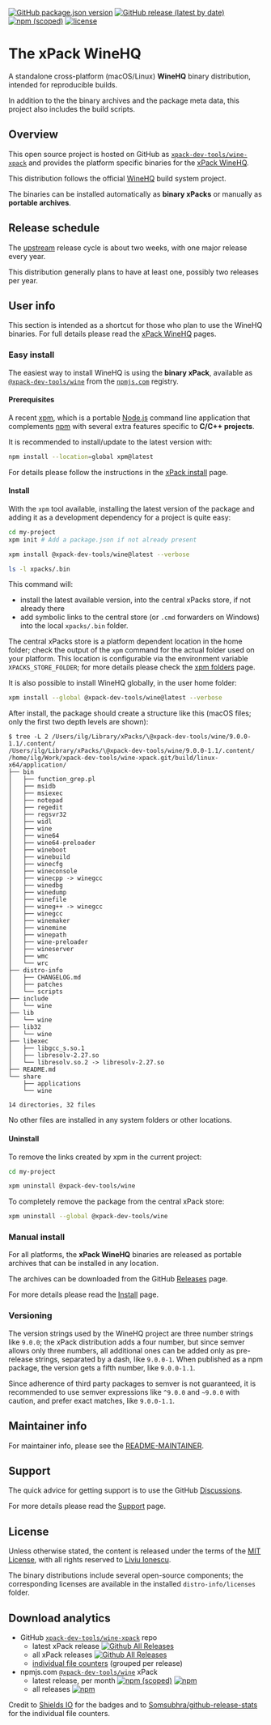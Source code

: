 
[![GitHub package.json version](https://img.shields.io/github/package-json/v/xpack-dev-tools/wine-xpack)](https://github.com/xpack-dev-tools/wine-xpack/blob/xpack/package.json)
[![GitHub release (latest by date)](https://img.shields.io/github/v/release/xpack-dev-tools/wine-xpack)](https://github.com/xpack-dev-tools/wine-xpack/releases/)
[![npm (scoped)](https://img.shields.io/npm/v/@xpack-dev-tools/wine.svg?color=blue)](https://www.npmjs.com/package/@xpack-dev-tools/wine/)
[![license](https://img.shields.io/github/license/xpack-dev-tools/wine-xpack)](https://github.com/xpack-dev-tools/wine-xpack/blob/xpack/LICENSE)

# The xPack WineHQ

A standalone cross-platform (macOS/Linux) **WineHQ**
binary distribution, intended for reproducible builds.

In addition to the the binary archives and the package meta data,
this project also includes the build scripts.

## Overview

This open source project is hosted on GitHub as
[`xpack-dev-tools/wine-xpack`](https://github.com/xpack-dev-tools/wine-xpack)
and provides the platform specific binaries for the
[xPack WineHQ](https://xpack.github.io/wine/).

This distribution follows the official [WineHQ](https://www.winehq.org)
build system project.

The binaries can be installed automatically as **binary xPacks** or manually as
**portable archives**.

## Release schedule

The [upstream](https://dl.winehq.org/wine/source/) release cycle is about
two weeks, with one major release every year.

This distribution generally plans to have at least one,
possibly two releases per year.

## User info

This section is intended as a shortcut for those who plan
to use the WineHQ binaries. For full details please read the
[xPack WineHQ](https://xpack.github.io/wine/) pages.

### Easy install

The easiest way to install WineHQ is using the **binary xPack**, available as
[`@xpack-dev-tools/wine`](https://www.npmjs.com/package/@xpack-dev-tools/wine)
from the [`npmjs.com`](https://www.npmjs.com) registry.

#### Prerequisites

A recent [xpm](https://xpack.github.io/xpm/),
which is a portable [Node.js](https://nodejs.org/) command line application
that complements [npm](https://docs.npmjs.com)
with several extra features specific to
**C/C++ projects**.

It is recommended to install/update to the latest version with:

```sh
npm install --location=global xpm@latest
```

For details please follow the instructions in the
[xPack install](https://xpack.github.io/install/) page.

#### Install

With the `xpm` tool available, installing
the latest version of the package and adding it as
a development dependency for a project is quite easy:

```sh
cd my-project
xpm init # Add a package.json if not already present

xpm install @xpack-dev-tools/wine@latest --verbose

ls -l xpacks/.bin
```

This command will:

- install the latest available version,
into the central xPacks store, if not already there
- add symbolic links to the central store
(or `.cmd` forwarders on Windows) into
the local `xpacks/.bin` folder.

The central xPacks store is a platform dependent
location in the home folder;
check the output of the `xpm` command for the actual
folder used on your platform.
This location is configurable via the environment variable
`XPACKS_STORE_FOLDER`; for more details please check the
[xpm folders](https://xpack.github.io/xpm/folders/) page.

It is also possible to install WineHQ globally, in the user home folder:

```sh
xpm install --global @xpack-dev-tools/wine@latest --verbose
```

After install, the package should create a structure like this (macOS files;
only the first two depth levels are shown):

```console
$ tree -L 2 /Users/ilg/Library/xPacks/\@xpack-dev-tools/wine/9.0.0-1.1/.content/
/Users/ilg/Library/xPacks/\@xpack-dev-tools/wine/9.0.0-1.1/.content/
/home/ilg/Work/xpack-dev-tools/wine-xpack.git/build/linux-x64/application/
├── bin
│   ├── function_grep.pl
│   ├── msidb
│   ├── msiexec
│   ├── notepad
│   ├── regedit
│   ├── regsvr32
│   ├── widl
│   ├── wine
│   ├── wine64
│   ├── wine64-preloader
│   ├── wineboot
│   ├── winebuild
│   ├── winecfg
│   ├── wineconsole
│   ├── winecpp -> winegcc
│   ├── winedbg
│   ├── winedump
│   ├── winefile
│   ├── wineg++ -> winegcc
│   ├── winegcc
│   ├── winemaker
│   ├── winemine
│   ├── winepath
│   ├── wine-preloader
│   ├── wineserver
│   ├── wmc
│   └── wrc
├── distro-info
│   ├── CHANGELOG.md
│   ├── patches
│   └── scripts
├── include
│   └── wine
├── lib
│   └── wine
├── lib32
│   └── wine
├── libexec
│   ├── libgcc_s.so.1
│   ├── libresolv-2.27.so
│   └── libresolv.so.2 -> libresolv-2.27.so
├── README.md
└── share
    ├── applications
    └── wine

14 directories, 32 files
```

No other files are installed in any system folders or other locations.

#### Uninstall

To remove the links created by xpm in the current project:

```sh
cd my-project

xpm uninstall @xpack-dev-tools/wine
```

To completely remove the package from the central xPack store:

```sh
xpm uninstall --global @xpack-dev-tools/wine
```

### Manual install

For all platforms, the **xPack WineHQ**
binaries are released as portable
archives that can be installed in any location.

The archives can be downloaded from the
GitHub [Releases](https://github.com/xpack-dev-tools/wine-xpack/releases/)
page.

For more details please read the
[Install](https://xpack.github.io/wine/install/) page.

### Versioning

The version strings used by the WineHQ project are three number strings
like `9.0.0`;
the xPack distribution adds a four number,
but since semver allows only three numbers, all additional ones can
be added only as pre-release strings, separated by a dash,
like `9.0.0-1`. When published as a npm package, the version gets
a fifth number, like `9.0.0-1.1`.

Since adherence of third party packages to semver is not guaranteed,
it is recommended to use semver expressions like `^9.0.0` and `~9.0.0`
with caution, and prefer exact matches, like `9.0.0-1.1`.

## Maintainer info

For maintainer info, please see the
[README-MAINTAINER](https://github.com/xpack-dev-tools/wine-xpack/blob/xpack/README-MAINTAINER.md).

## Support

The quick advice for getting support is to use the GitHub
[Discussions](https://github.com/xpack-dev-tools/wine-xpack/discussions/).

For more details please read the
[Support](https://xpack.github.io/wine/support/) page.

## License

Unless otherwise stated, the content is released under the terms of the
[MIT License](https://opensource.org/licenses/mit/),
with all rights reserved to
[Liviu Ionescu](https://github.com/ilg-ul).

The binary distributions include several open-source components; the
corresponding licenses are available in the installed
`distro-info/licenses` folder.

## Download analytics

- GitHub [`xpack-dev-tools/wine-xpack`](https://github.com/xpack-dev-tools/wine-xpack/) repo
  - latest xPack release
[![Github All Releases](https://img.shields.io/github/downloads/xpack-dev-tools/wine-xpack/latest/total.svg)](https://github.com/xpack-dev-tools/wine-xpack/releases/)
  - all xPack releases [![Github All Releases](https://img.shields.io/github/downloads/xpack-dev-tools/wine-xpack/total.svg)](https://github.com/xpack-dev-tools/wine-xpack/releases/)
  - [individual file counters](https://somsubhra.github.io/github-release-stats/?username=xpack-dev-tools&repository=wine-xpack) (grouped per release)
- npmjs.com [`@xpack-dev-tools/wine`](https://www.npmjs.com/package/@xpack-dev-tools/wine/) xPack
  - latest release, per month
[![npm (scoped)](https://img.shields.io/npm/v/@xpack-dev-tools/wine.svg)](https://www.npmjs.com/package/@xpack-dev-tools/wine/)
[![npm](https://img.shields.io/npm/dm/@xpack-dev-tools/wine.svg)](https://www.npmjs.com/package/@xpack-dev-tools/wine/)
  - all releases [![npm](https://img.shields.io/npm/dt/@xpack-dev-tools/wine.svg)](https://www.npmjs.com/package/@xpack-dev-tools/wine/)

Credit to [Shields IO](https://shields.io) for the badges and to
[Somsubhra/github-release-stats](https://github.com/Somsubhra/github-release-stats)
for the individual file counters.
